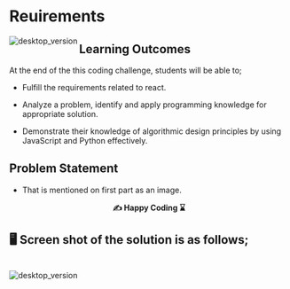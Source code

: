 # Reuirements 

<img src="./img1.jpg"  align="left" alt="desktop_version">

## Learning Outcomes

At the end of the this coding challenge, students will be able to;

- Fulfill the requirements related to react.

- Analyze a problem, identify and apply programming knowledge for appropriate solution.

- Demonstrate their knowledge of algorithmic design principles by using JavaScript and Python effectively.

## Problem Statement

- That is mentioned on first part as an image.

**<p align="center">&#9997; Happy Coding ⌛ </p>**



## 🖥️ Screen shot of the solution is as follows;
<br>
<img src="./img2.jpg"  align="left" alt="desktop_version">
<br>
<br>
<br>
<br>
<br>
<br>
<br>
<br>
<br>
<br><br><br><br><br><br><br><br><br>
